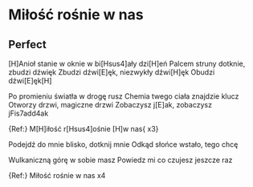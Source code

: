 # Miłość rośnie w nas
## Perfect


[H]Anioł stanie w oknie w bi[Hsus4]ały dzi[H]eń
Palcem struny dotknie, zbudzi dźwięk
Zbudzi dźwi[E]ęk, niezwykły dźwi[H]ęk
Obudzi dźwi[E]ęk[H] 

Po promieniu światła w drogę rusz
Chemia twego ciała znajdzie klucz
Otworzy drzwi, magiczne drzwi
Zobaczysz j[E]ak, zobaczysz jFis7add4ak      

{Ref:} M[H]iłość r[Hsus4]ośnie [H]w nas{ x3}

Podejdź do mnie blisko, dotknij mnie
Odkąd słońce wstało, tego chcę

Wulkaniczną górę w sobie masz
Powiedz mi co czujesz jeszcze raz

{Ref:} Miłość rośnie w nas x4



